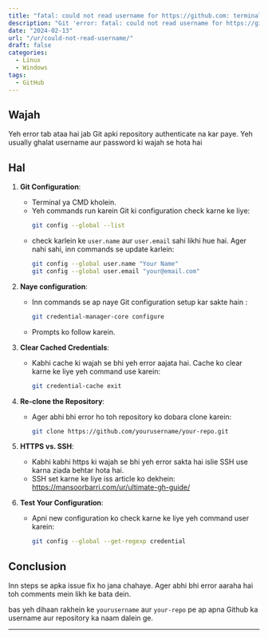 ```yaml
---
title: "fatal: could not read username for https://github.com: terminal prompts disabled"
description: "Git 'error: fatal: could not read username for https://github.com: terminal prompts disabled' ka tafseeli hal"
date: "2024-02-13"
url: "/ur/could-not-read-username/"
draft: false
categories:
  - Linux
  - Windows
tags:
  - GitHub
---
```


## Wajah 
Yeh error tab ataa hai jab Git apki repository authenticate na kar paye. Yeh usually ghalat username aur password ki wajah se hota hai 

## Hal 


1. **Git Configuration**:
   - Terminal ya CMD kholein.
   - Yeh commands run karein Git ki configuration check karne ke liye:
     ```bash
     git config --global --list
     ```
   - check karlein ke `user.name` aur `user.email` sahi likhi hue hai. Ager nahi sahi, inn commands se update karlein:
     ```bash
     git config --global user.name "Your Name"
     git config --global user.email "your@email.com"
     ```

2. **Naye configuration**:
   - Inn commands se ap naye Git configuration setup kar sakte hain :
     ```bash
     git credential-manager-core configure
     ```
   - Prompts ko follow karein.

3. **Clear Cached Credentials**:
   - Kabhi cache ki wajah se bhi yeh error aajata hai. Cache ko clear karne ke liye yeh command use karein:
     ```bash
     git credential-cache exit
     ```

4. **Re-clone the Repository**:
   - Ager abhi bhi error ho toh repository ko dobara clone karein:
     ```bash
     git clone https://github.com/yourusername/your-repo.git
     ```

5. **HTTPS vs. SSH**:
   - Kabhi kabhi https ki wajah se bhi yeh error sakta hai islie SSH use karna ziada behtar hota hai.
   - SSH set karne ke liye iss article ko dekhein: https://mansoorbarri.com/ur/ultimate-gh-guide/

6. **Test Your Configuration**:
   - Apni new configuration ko check karne ke liye yeh command user karein:
     ```bash
     git config --global --get-regexp credential
     ```

## Conclusion 
Inn steps se apka issue fix ho jana chahaye. Ager abhi bhi error aaraha hai toh comments mein likh ke bata dein. 

bas yeh dihaan rakhein ke `yourusername` aur `your-repo` pe ap apna Github ka username aur repository ka naam dalein ge. 

---

